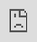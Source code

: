 <div id="header" align="center">
<iframe loading="lazy" style="position: absolute; width: 100%; height: 100%; top: 0; left: 0; border: none; padding: 0;margin: 0;"    src="https:&#x2F;&#x2F;www.canva.com&#x2F;design&#x2F;DAFzDC4hRvE&#x2F;watch?embed" allowfullscreen="allowfullscreen" allow="fullscreen">  </iframe></div><a href="https:&#x2F;&#x2F;www.canva.com&#x2F;design&#x2F;DAFzDC4hRvE&#x2F;watch?utm_content=DAFzDC4hRvE&amp;utm_campaign=designshare&amp;utm_medium=embeds&amp;utm_source=link" target="_blank" rel="noopener">Black Grunge Countdown Timer Video</a> by Deanna Williams
</div>
